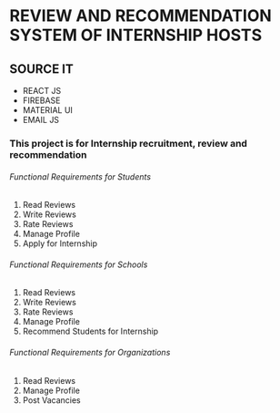 <h1>REVIEW AND RECOMMENDATION SYSTEM OF INTERNSHIP HOSTS</h1>

<h2>SOURCE IT</h2>

<ul>
<li> REACT JS</li>
<li> FIREBASE</li>
<li> MATERIAL UI</li>
<li> EMAIL JS</li>


</ul>


<h3>This project is for Internship recruitment, review and recommendation


</h3>
<h6>Functional Requirements for Students</h6>

<ol>
<li>Read Reviews</li>
<li>Write Reviews</li>
<li>Rate Reviews</li>
<li>Manage Profile</li>
<li>Apply for Internship</li>

</ol>

<h6>Functional Requirements for Schools</h6>
<ol>
<li>Read Reviews</li>
<li>Write Reviews</li>
<li>Rate Reviews</li>
<li>Manage Profile</li>
<li>Recommend Students for Internship</li>

</ol>
<h6>Functional Requirements for Organizations</h6>
<ol>
<li>Read Reviews</li>
<li>Manage Profile</li>
<li>Post Vacancies</li>

</ol>
